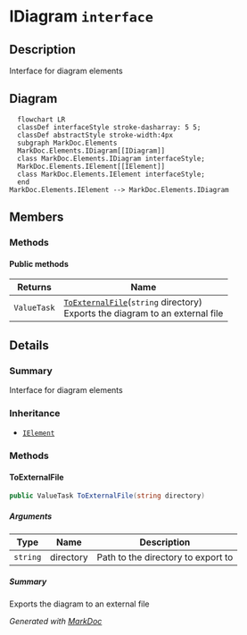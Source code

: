# IDiagram `interface`

## Description
Interface for diagram elements

## Diagram
```mermaid
  flowchart LR
  classDef interfaceStyle stroke-dasharray: 5 5;
  classDef abstractStyle stroke-width:4px
  subgraph MarkDoc.Elements
  MarkDoc.Elements.IDiagram[[IDiagram]]
  class MarkDoc.Elements.IDiagram interfaceStyle;
  MarkDoc.Elements.IElement[[IElement]]
  class MarkDoc.Elements.IElement interfaceStyle;
  end
MarkDoc.Elements.IElement --> MarkDoc.Elements.IDiagram
```

## Members
### Methods
#### Public  methods
| Returns | Name |
| --- | --- |
| `ValueTask` | [`ToExternalFile`](#toexternalfile)(`string` directory)<br>Exports the diagram to an external file |

## Details
### Summary
Interface for diagram elements

### Inheritance
 - [
`IElement`
](./IElement.md)

### Methods
#### ToExternalFile
```csharp
public ValueTask ToExternalFile(string directory)
```
##### Arguments
| Type | Name | Description |
| --- | --- | --- |
| `string` | directory | Path to the directory to export to |

##### Summary
Exports the diagram to an external file

*Generated with* [*MarkDoc*](https://github.com/hailstorm75/MarkDoc.Core)
